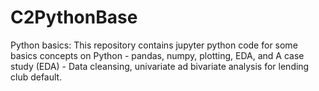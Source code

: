 # C2PythonBase
Python basics:
This repository contains jupyter python code for some basics concepts on Python - pandas, numpy, plotting, EDA, and 
A case study (EDA) - Data cleansing, univariate ad bivariate analysis for lending club default.
